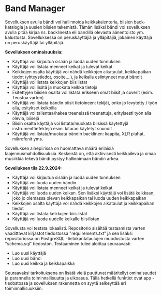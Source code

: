 # Band Manager

Sovelluksen avulla bändi voi hallinnoida keikkakalenteria, biisien back-katalogia ja uusien biisien tekemistä.
Tämän lisäksi bändi voi sovelluksen avulla pitää kirjaa ns. backlinesta eli bändillä olevasta äänentoisto ym. kalustosta.
Sovelluksessa on peruskäyttäjiä ja ylläpitäjiä, jokainen käyttäjä on peruskäyttäjä tai ylläpitäjä.

**Sovelluksen ominaisuuksia:**
- Käyttäjä voi kirjautua sisään ja luoda uuden tunnuksen
- Käyttäjä voi listata menneet keikat ja tulevat keikat
- Keikkojen osalta käyttäjä voi nähdä keikkojen aikataulut, keikkapaikan tiedot (yhteystiedot, osoite,...), ja keikalla esiintyneet muut bändit
- Käyttäjä voi listata keikkojen biisilistat
- Käyttäjä voi lisätä ja muokata keikka tietoja
- Esitettyjen biisien osalta voi listata erikseen omat biisit ja coverit (esim. Teostoa varten)
- Käyttäjä voi listata bändin biisit tietoineen: tekijät, onko jo levytetty / työn alla, esitykset keikoilla
- Käyttäjä voi tallentaa/hakea treeneissä treenattuja, erityisesti työn alla olevia, biisejä
- Biisin osalta käyttäjä voi listata/muokata biisissä käytettyjä instrumenttiefektejä esim. kitaran käytetyt soundit
- Käyttäjä voi listata/muokata bändin backlinen: kaapita, XLR piuhat, mikrofonit yms.

Sovelluksen aihepiirissä on huomattava määrä erilaisia laajennusmahdollisuuksia. Keskeistä on, että aktiivisesti keikkaileva ja omaa musiikkia tekevä bändi pystyy hallinoimaan bändin arkea.

**Sovelluksen tila 22.9.2024:**
- Käyttäjä voi kirjautua sisään ja luoda uuden tunnuksen
- Käyttäjä voi luoda uuden bändin
- Käyttäjä voi listata menneet keikat ja tulevat keikat
- Käyttäjä voi luoda uuden keikan. Sen lisäksi käyttäjä voi lisätä keikkaan, joko jo olemassa olevan keikkapaikan tai luoda uuden keikkapaikan
- Keikkojen osalta käyttäjä voi nähdä keikkojen aikataulut ja keikkapaikan tiedot
- Käyttäjä voi listata keikkojen biisilistat
- Käyttäjä voi luoda uudelle keikalle biisilistan

Sovellusta voi testata lokaalisti. Repositorio sisältää testaamista varten vaadittavat kirjastot tiedostossa "requirements.txt" ja sen lisäksi repositoriossa on PostgreSQL -tietokantataulujen muodostusta varten "schema.sql" tiedoston. Testaaminen tulee aloittaa seuraavasti:
- Luo uusi käyttäjä
- Luo uusi bändi
- Luo uusi keikka ja keikkapaikka

Seuraavaksi tarkoituksena on lisätä vielä puuttuvat määritellyt ominaisuudet ja parannella toiminnallisuutta ja ulkoasua. Tällä hetkellä funktiot ovat app -tiedostossa ja sovelluksen rakennetta on syytä selkeyttää eri toiminnallisuuksiin.

